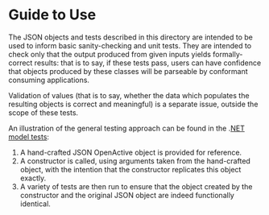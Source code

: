 # Guide to Use

The JSON objects and tests described in this directory are intended to be used to inform basic sanity-checking and unit tests. They are intended to check only that the output produced from given inputs yields formally-correct results: that is to say, if these tests pass, users can have confidence that objects produced by these classes will be parseable by conformant consuming applications. 

Validation of values (that is to say, whether the data which populates the resulting objects is correct and meaningful) is a separate issue, outside the scope of these tests.

An illustration of the general testing approach can be found in the .[NET model tests](https://github.com/openactive/OpenActive.NET/blob/master/OpenActive.NET.Test/EventTest.cs):


1. A hand-crafted JSON OpenActive object is provided for reference.
2. A constructor is called, using arguments taken from the hand-crafted object, with the intention that the constructor replicates this object exactly.
3. A variety of tests are then run to ensure that the object created by the constructor and the original JSON object are indeed functionally identical.
